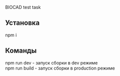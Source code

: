 BIOCAD test task
## Установка
npm i  
## Команды
npm run dev - запуск сборки в dev режиме  
npm run build - запуск сборки в production режиме  
